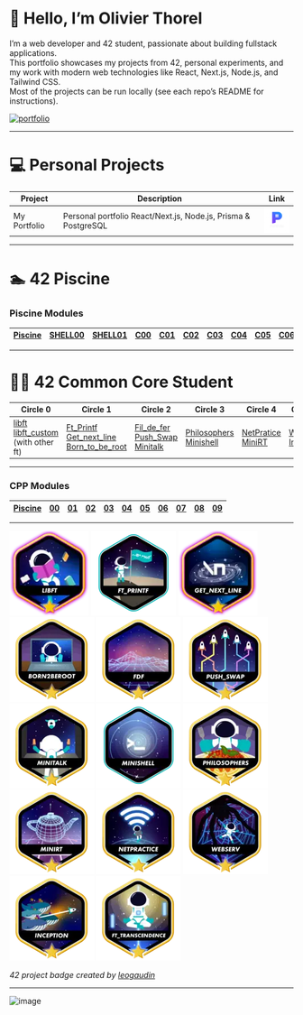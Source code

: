 # 👋 Hello, I’m Olivier Thorel

I’m a web developer and 42 student, passionate about building fullstack applications.  
This portfolio showcases my projects from 42, personal experiments, and my work with modern web technologies like React, Next.js, Node.js, and Tailwind CSS.  
Most of the projects can be run locally (see each repo’s README for instructions).


[![portfolio](https://images-wixmp-ed30a86b8c4ca887773594c2.wixmp.com/f/c83c004e-1370-4756-88e5-4071de797088/de0dib6-0d584820-45d9-49c8-a54d-a33b98ac8372.gif?token=eyJ0eXAiOiJKV1QiLCJhbGciOiJIUzI1NiJ9.eyJzdWIiOiJ1cm46YXBwOjdlMGQxODg5ODIyNjQzNzNhNWYwZDQxNWVhMGQyNmUwIiwiaXNzIjoidXJuOmFwcDo3ZTBkMTg4OTgyMjY0MzczYTVmMGQ0MTVlYTBkMjZlMCIsIm9iaiI6W1t7InBhdGgiOiJcL2ZcL2M4M2MwMDRlLTEzNzAtNDc1Ni04OGU1LTQwNzFkZTc5NzA4OFwvZGUwZGliNi0wZDU4NDgyMC00NWQ5LTQ5YzgtYTU0ZC1hMzNiOThhYzgzNzIuZ2lmIn1dXSwiYXVkIjpbInVybjpzZXJ2aWNlOmZpbGUuZG93bmxvYWQiXX0.oIKwFOK9Aqd8E2YOv8KDWQoSyNhyM_7E6T34Td20ZKE)](https://github.com/othorel/portfolio)

---

# 💻 Personal Projects

| Project | Description | Link |
|--------|-------------|------|
| My Portfolio | Personal portfolio React/Next.js, Node.js, Prisma & PostgreSQL | <a href="https://github.com/othorel/portfolio"><img src="https://github.com/othorel/portfolio/blob/main/frontend/public/projects/portfolio.png" width="50" alt="Portfolio Logo"></a> |
---

# 🏊 42 Piscine

### Piscine Modules
| [Piscine](https://github.com/othorel/Piscine) | [SHELL00](https://github.com/othorel/Piscine/tree/main/Shell00) | [SHELL01](https://github.com/othorel/Piscine/tree/main/Shell01) | [C00](https://github.com/othorel/Piscine/tree/main/C00) | [C01](https://github.com/othorel/Piscine/tree/main/C01) | [C02](https://github.com/othorel/Piscine/tree/main/C02) | [C03](https://github.com/othorel/Piscine/tree/main/C03) | [C04](https://github.com/othorel/Piscine/tree/main/C04) | [C05](https://github.com/othorel/Piscine/tree/main/C05) | [C06](https://github.com/othorel/Piscine/tree/main/C06) | [C07](https://github.com/othorel/Piscine/tree/main/C07) | [C08](https://github.com/othorel/Piscine/tree/main/C08) | [C09](https://github.com/othorel/Piscine/tree/main/C09) | [C10](https://github.com/othorel/Piscine/tree/main/C10) | [C11](https://github.com/othorel/Piscine/tree/main/C11) | [C12](https://github.com/othorel/Piscine/tree/main/C12) |
|-------------------|-------------------|-------------------|-------------------|-------------------|-------------------|-------------------|-------------------|-------------------|-------------------|-------------------|-------------------|-------------------|-------------------|-------------------|-------------------|

---

# 🧑‍🎓 42 Common Core Student

| **Circle 0** | **Circle 1** | **Circle 2** | **Circle 3** | **Circle 4** | **Circle 5** | **Circle 6** |
|--------------|--------------|--------------|--------------|--------------|--------------|--------------|
| [libft](https://github.com/othorel/libft) <br> [libft_custom](https://github.com/othorel/Libft_V2) <br> (with other ft) | [Ft_Printf](https://github.com/othorel/ft_printf) <br> [Get_next_line](https://github.com/othorel/get_next_line) <br> [Born_to_be_root](https://github.com/othorel/42-Born2beroot) | [Fil_de_fer](https://github.com/othorel/Fil-De-Fer) <br> [Push_Swap](https://github.com/othorel/Push_swap) <br> [Minitalk](https://github.com/othorel/minitalk) | [Philosophers](https://github.com/othorel/Philosophers) <br> [Minishell](https://github.com/othorel/minishell) | [NetPratice](https://github.com/othorel/NetPratice) <br> [MiniRT](https://github.com/othorel/miniRT) | [Webserv](https://github.com/othorel/Webserv) <br> [Inception](https://github.com/othorel/Inception) | [Ft_Transcendence](https://github.com/othorel/ft_transcendence)

---

### CPP Modules
| [Piscine](https://github.com/othorel/CPP) | [00](https://github.com/othorel/CPP/tree/main/Module_00) | [01](https://github.com/othorel/CPP/tree/main/Module_01) | [02](https://github.com/othorel/CPP/tree/main/Module_02) | [03](https://github.com/othorel/CPP/tree/main/Module_03) | [04](https://github.com/othorel/CPP/tree/main/Module_04) | [05](https://github.com/othorel/CPP/tree/main/Module_05) | [06](https://github.com/othorel/CPP/tree/main/Module_06) | [07](https://github.com/othorel/CPP/tree/main/Module_07) | [08](https://github.com/othorel/CPP/tree/main/Module_08) | [09](https://github.com/othorel/CPP/tree/main/Module_09) |
|----------------------------------------------|--------------------------------------------------------|--------------------------------------------------------|-----------------------------------------------------|-----------------------------------------------------|-----------------------------------------------------|-----------------------------------------------------|-----------------------------------------------------|-----------------------------------------------------|-----------------------------------------------------|-----------------------------------------------------|

---

[![libft](https://raw.githubusercontent.com/leogaudin/42_project_badges/main/badges/libft_bonus_max.webp)](https://github.com/othorel/libft) [![printf](https://raw.githubusercontent.com/leogaudin/42_project_badges/main/badges/ft_printf.webp)](https://github.com/othorel/ft_printf) [![gnl](https://raw.githubusercontent.com/leogaudin/42_project_badges/main/badges/get_next_line_bonus_max.webp)](https://github.com/othorel/get_next_line) [![b2broot](https://raw.githubusercontent.com/leogaudin/42_project_badges/main/badges/born2beroot_bonus.webp)](https://github.com/othorel/42-Born2beroot)    [![fdf](https://raw.githubusercontent.com/leogaudin/42_project_badges/main/badges/fdf_bonus.webp)](https://github.com/othorel/Fil-De-Fer) [![ps](https://github.com/leogaudin/42_project_badges/raw/main/badges/push_swap_bonus.webp)](https://github.com/othorel/Push_swap) [![mini](https://github.com/leogaudin/42_project_badges/raw/main/badges/minitalk_bonus.webp)](https://github.com/othorel/minitalk) [![shell](https://github.com/leogaudin/42_project_badges/raw/main/badges/minishell.webp)](https://github.com/othorel/minishell) [![philo](https://github.com/leogaudin/42_project_badges/raw/main/badges/philosophers_bonus.webp)](https://github.com/othorel/Philosophers) [![miniRT](https://github.com/leogaudin/42_project_badges/blob/main/badges/minirt_bonus.webp)](https://github.com/othorel/miniRT) [![Net](https://github.com/leogaudin/42_project_badges/blob/main/badges/netpractice_bonus.webp)](https://github.com/othorel/NetPratice) [![webserv](https://github.com/leogaudin/42_project_badges/raw/main/badges/webserv_bonus.webp)](https://github.com/othorel/Webserv) [![Inception](https://github.com/leogaudin/42_project_badges/raw/main/badges/inception_bonus.webp)](https://github.com/othorel/Inception) [![Ft_Transcendence](https://github.com/leogaudin/42_project_badges/raw/main/badges/ft_transcendence_bonus.webp)](https://github.com/othorel/ft_transcendence)

*42 project badge created by [leogaudin](https://github.com/leogaudin/42_project_badges)*

---

![image](https://user-images.githubusercontent.com/58959408/157782696-8bc9ca49-ca61-4ab5-8b83-49c4e76c1a8f.svg)
